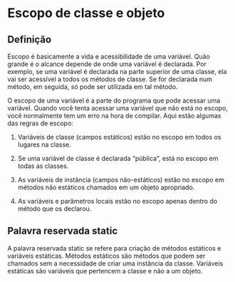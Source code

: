 #  Escopo de classe e objeto

## Definição

Escopo é basicamente a vida e acessibilidade de uma variável. Quão grande é o alcance depende de onde uma variável é declarada. Por exemplo, se uma variável é declarada na parte superior de uma classe, ela vai ser acessível a todos os métodos de classe. Se for declarada num método, em seguida, só pode ser utilizada em tal método.

O escopo de uma variável é a parte do programa que pode acessar uma variável. Quando você tenta acessar uma variável que não está no escopo, você normalmente tem um erro na hora de compilar. Aqui estão algumas das regras de escopo:

1. Variáveis ​​de classe (campos estáticos) estão no escopo em todos os lugares na classe.

2. Se uma variável de classe é declarada “pública”, está no escopo em todas as classes.

3. As variáveis ​​de instância (campos não-estáticos) estão no escopo em métodos não estáticos chamados em um objeto apropriado.

4. As variáveis ​​e parâmetros locais estão no escopo apenas dentro do método que os declarou.

## Palavra reservada static

A palavra reservada static se refere para criação de métodos estáticos e variáveis estáticas. Métodos estáticos são métodos que podem ser chamados sem a necessidade de criar uma instância da classe. Variáveis estáticas são variáveis que pertencem a classe e não a um objeto.